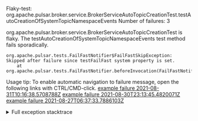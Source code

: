         
Flaky-test: org.apache.pulsar.broker.service.BrokerServiceAutoTopicCreationTest.testAutoCreationOfSystemTopicNamespaceEvents
Number of failures: 3

org.apache.pulsar.broker.service.BrokerServiceAutoTopicCreationTest is flaky. The testAutoCreationOfSystemTopicNamespaceEvents test method fails sporadically.

```
org.apache.pulsar.tests.FailFastNotifier$FailFastSkipException: Skipped after failure since testFailFast system property is set.
	at org.apache.pulsar.tests.FailFastNotifier.beforeInvocation(FailFastNotifier.java:88)

```

Usage tip: To enable automatic navigation to failure message, open the following links with CTRL/CMD-click.
[example failure 2021-08-31T10:16:38.5708788Z](https://github.com/apache/pulsar/runs/3471501156?check_suite_focus=true#step:10:1257)
[example failure 2021-08-30T23:13:45.4820071Z](https://github.com/apache/pulsar/runs/3467152431?check_suite_focus=true#step:9:513)
[example failure 2021-08-27T06:37:33.7886103Z](https://github.com/apache/pulsar/runs/3440411059?check_suite_focus=true#step:9:2435)


<details>
<summary>Full exception stacktrace</summary>
<code><pre>
org.apache.pulsar.tests.FailFastNotifier$FailFastSkipException: Skipped after failure since testFailFast system property is set.
	at org.apache.pulsar.tests.FailFastNotifier.beforeInvocation(FailFastNotifier.java:88)

</pre></code>
</details>

